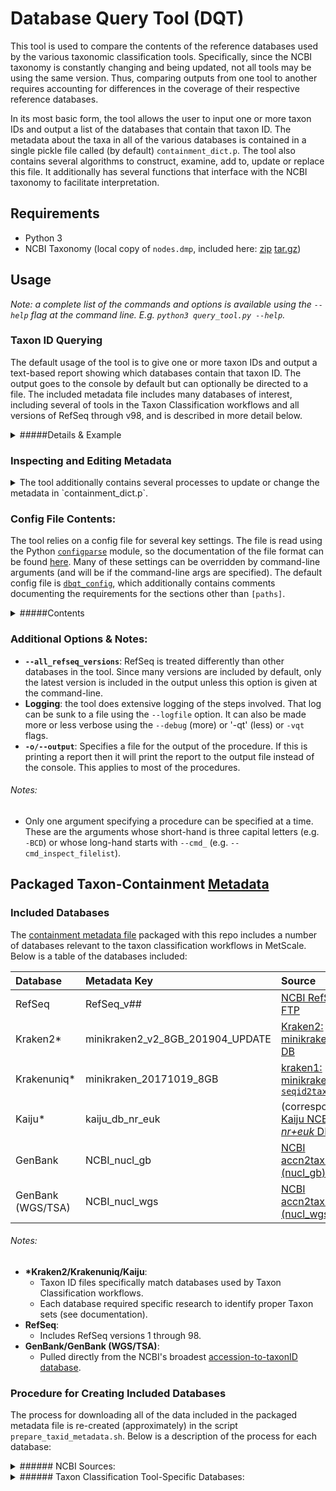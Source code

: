 
# Database Query Tool (DQT)

This tool is used to compare the contents of the reference databases used by the various taxonomic classification tools. Specifically, since the NCBI taxonomy is constantly changing and being updated, not all tools may be using the same version. Thus, comparing outputs from one tool to another requires accounting for differences in the coverage of their respective reference databases.

In its most basic form, the tool allows the user to input one or more taxon IDs and output a list of the databases that contain that taxon ID. The metadata about the taxa in all of the various databases is contained in a single pickle file called (by default) `containment_dict.p`. The tool also contains several algorithms to construct, examine, add to, update or replace this file. It additionally has several functions that interface with the NCBI taxonomy to facilitate interpretation.

## Requirements

* Python 3
* NCBI Taxonomy (local copy of `nodes.dmp`, included here: [zip](ftp://ftp.ncbi.nlm.nih.gov/pub/taxonomy/taxdmp.zip) [tar.gz](ftp://ftp.ncbi.nlm.nih.gov/pub/taxonomy/taxdump.tar.gz))


## Usage 
*Note: a complete list of the commands and options is available using the `--help` flag at the command line. E.g. `python3 query_tool.py --help`.*

### Taxon ID Querying

The default usage of the tool is to give one or more taxon IDs and output a text-based report showing which databases contain that taxon ID. The output goes to the console by default but can optionally be directed to a file. The included metadata file includes many databases of interest, including several of tools in the Taxon Classification workflows and all versions of RefSeq through v98, and is described in more detail below.

<details><summary>#####Details & Example</summary>

The query tool can be run using the following command (for example):

```
python3 query_tool.py -t <taxid_source>
```

Here, `<taxid_source>` can have one of three forms:

1. A file path to a text file with a list of line-separated taxon IDs. Excluding the newline and leading or trailing whitespace, each line must readily convert to an integer or the procedure will raise an error.
2. The string `stdin` (i.e. `python3 query_tool.py -t stdin`). In this case a line-separated list (formatted as above) is expected from standard input. When an empty or all-whitespace line is encountered, input is terminated.
3. A single integer representing a taxon ID. The procedure will run for only this taxon. Additionally, the output report will have a slightly different format than for multiple IDs.

**Example**

```
(metag) :~$ python3 query_tool.py -t testtax.txt

DB Column Names:
   1: minikraken_20171019_8GB
   2: minikraken2_v2_8GB_201904_UPDATE
   3: kaiju_db_nr_euk
   4: NCBI_nucl_gb
   5: NCBI_nucl_wgs
   6: RefSeq_v98

    taxid      rank 0 1 2 3 4 5
  1913708   species - - 1 1 - -
   980453   species - - - 1 - -
   146582   species - - - 1 - -
  1950923   species - - - - 1 -
  1420363   species - - - 1 - -
  1367599   species - - - 1 - -
    48959   species - - - 1 - -
  1594871   species - - - 1 - -
    69507     genus - - - - - -
   241522 subspecies - - - 1 - -
  1068967   species - - - 1 - -
  1007150   species - - - 1 - -
   498356   no rank - 2 1 1 - -
   
   (...truncated...)
```

</details>

### Inspecting and Editing Metadata

<details><summary>The tool additionally contains several processes to update or change the metadata in `containment_dict.p`.</summary>

###### New Database Definitions

To import a new database, the set of taxon IDs included must be contained somehow in a delimited text file (duplicates OK), which covers many common default metadata formats. If it does not exist, it must be created. A new database, therefore, must be specified by 1) a name, 2) a path to a delimited text file, 3) a format name specified in the config file. (Format specifications are documented in `dbqt_config`, but are simply a python tuple object containing `(<delimiter>, <column>, <# header rows to skip>)`. See `dbqt_config` for examples and additional documentation.)

Before the metadata can be updated or appended, a roster of new databases must be specified. This can be done using either a config file or a tab-delimited text file in a specified form. (See comments in the default config file for how to use that. To see the specs for a roster as a tab-delimited text file, run `python3 query_tool.py --print_source_file_list_specs`.) In either case, an option is available to skip a particular database which can save time in parsing without heavy file editing.

###### RefSeq Parsing

The exception to the database definition is RefSeq. In that case, a folder should be given rather than a file name. The tool recognizes this database name and will gather all the files in the folder and try to parse the names for RefSeq version numbers.  **The tool assumes that all files are in the form `RefSeq-release##.catalog.taxid`**. It uses python string splitting (not regex matching) to parse the version number, so filenames that are not in this form could cause an error.

###### Commands:

Four procedures dealing with the metadata are available at the command-line (corresponding command-line flag in parentheses):

* **Inspect Database Source Roster** (`-IFL`): Checks the source roster (however provided) for validity and prints the results to the console.
* **Inspect Existing Taxon-Containment Metadata File (containment_dict.p)** (`-ICD`): Reads the default Metadata file (e.g. `containment_dict.p`) and prints a report of its contents to the console.
* **Generate Metadata File Build Plan (i.e. Compare Source/Target)** (`-CMO`): Runs each of the two procedures above but does not print reports. Instead, compares the files in the source roster to the contents of the exsiting metadata file to identify which files from the roster should be imported (either to replace a database in the existing Metadata or as a new addition). Reports results to the console.
* **Build Taxon-Containment Metadata File** (`-BCD`): Runs the above procedure to generate the build plan and then executes it. 

</details>

### Config File Contents:

The tool relies on a config file for several key settings. The file is read using the Python [`configparse`](https://docs.python.org/3.7/library/configparser.html) module, so the documentation of the file format can be found [here](https://docs.python.org/3.7/library/configparser.html#supported-ini-file-structure). Many of these settings can be overridden by command-line arguments (and will be if the command-line args are specified). The default config file is [`dbqt_config`](../blob/master/scripts/dbqt_config), which additionally contains comments documenting the requirements for the sections other than `[paths]`.

<details><summary>#####Contents</summary>

The `[paths]` section specifies a few important paths for the tool:

* **Working Folder** (`working_folder`): Not strictly used if all other files and folders required by the tool are given explicitly, but it is a useful relative path for storing the NCBI taxonomy, any database files that are added, output files, etc... Can be overridden via command-line using `-wd` flag. (Defaults to the folder containing `query_tool.py`.) 

* **Containment Metadata File** (`path_to_pickle_file`): The path to the desired pickle file with the taxon-containment metadata. Can be overridden via command-line using `-pf` flag. (Default: `scripts/pickle_dir`).

* **NCBI Taxonomy Nodes File** (`path_to_ncbi_taxonomy_nodes`): The path to the downloaded NCBI-taxonomy `nodes.dmp` file. (No Default.)

* **Database Source Roster (Text-File)** (`path_to_source_file_list`): (OPTIONAL) The path to a tab-delimited text file containing a roster of databases and associated taxon list files. This can be given in addition to or instead of the roster via the config file. Can be overridden via command-line using `-dbs` flag.

* **TODO: Do I need the RefSeq folder here?**

The remaining sections (namely `[formats]`, `[db_source_files]`, and `[db_source_formats]`) are used to define the specifications for any source files to be imported. This can be left empty if the only planned use is to query the included metadata. See [`dbqt_config`](../blob/master/scripts/dbqt_config) for documentation in comments about what each of these sections must contain.

</details>

### Additional Options & Notes:

* __`--all_refseq_versions`__: RefSeq is treated differently than other databases in the tool. Since many versions are included by default, only the latest version is included in the output unless this option is given at the command-line.
* __Logging__: the tool does extensive logging of the steps involved. That log can be sunk to a file using the `--logfile` option. It can also be made more or less verbose using the `--debug` (more) or '-qt' (less) or `-vqt` flags.
* __`-o/--output`__: Specifies a file for the output of the procedure. If this is printing a report then it will print the report to the output file instead of the console. This applies to most of the procedures.

###### Notes:
* Only one argument specifying a procedure can be specified at a time. These are the arguments whose short-hand is three capital letters (e.g. `-BCD`) or whose long-hand starts with `--cmd_` (e.g. `--cmd_inspect_filelist`).

## Packaged Taxon-Containment [Metadata](../blob/master/scripts/pickle_dir/containment_dict.p)

### Included Databases
The [containment metadata file](../blob/master/scripts/pickle_dir/containment_dict.p) packaged with this repo includes a number of databases relevant to the taxon classification workflows in MetScale. Below is a table of the databases included:

|Database|Metadata Key|Source|
|:---|:---|:---|
|RefSeq|RefSeq_v##|[NCBI RefSeq FTP](ftp://ftp.ncbi.nlm.nih.gov/refseq/release/release-catalog/archive/)|
|Kraken2* |minikraken2_v2_8GB_201904_UPDATE |[Kraken2: minikraken2_v2 DB](ftp://ftp.ccb.jhu.edu/pub/data/kraken2_dbs/minikraken2_v2_8GB_201904_UPDATE.tgz) |
|Krakenuniq* |minikraken_20171019_8GB|[kraken1: minikraken_8GB `seqid2taxid.map`](https://ccb.jhu.edu/software/kraken/dl/seqid2taxid.map)|
|Kaiju* |kaiju_db_nr_euk|(corresponds to [Kaiju NCBI *nr+euk* DB](http://kaiju.binf.ku.dk/database/kaiju_db_nr_euk_2019-06-25.tgz))|
|GenBank|NCBI_nucl_gb|[NCBI accn2taxid (nucl_gb)](ftp://ftp.ncbi.nlm.nih.gov/pub/taxonomy/accession2taxid/nucl_gb.accession2taxid.gz)|
|GenBank (WGS/TSA)|NCBI_nucl_wgs|[NCBI accn2taxid (nucl_wgs)](ftp://ftp.ncbi.nlm.nih.gov/pub/taxonomy/accession2taxid/nucl_wgs.accession2taxid.gz)|

###### Notes:

* __\*Kraken2/Krakenuniq/Kaiju__:
	* Taxon ID files specifically match databases used by Taxon Classification workflows.
	* Each database required specific research to identify proper Taxon sets (see documentation).
* __RefSeq__:
	* Includes RefSeq versions 1 through 98.
* __GenBank/GenBank (WGS/TSA)__:
	* Pulled directly from the NCBI's broadest [accession-to-taxonID database](ftp://ftp.ncbi.nlm.nih.gov/pub/taxonomy/accession2taxid/).


### Procedure for Creating Included Databases 

The process for downloading all of the data included in the packaged metadata file is re-created (approximately) in the script `prepare_taxid_metadata.sh`. Below is a description of the process for each database:

<details><summary>###### NCBI Sources:</summary>

* **RefSeq**
    * The RefSeq catalog contains all Accessions included in a release, with a column for NCBI taxon ID. Downloading the catalog file directly is sufficient for importing with `query_tool.py`.
* **GenBank & GenBank (WGS/TSA)**:
    * These are downloaded directly as tab-delimited text files. Due to file size, it is best to use bash commands to create a file with only the unique taxon IDs for query_tool to parse:
    ```cat $accn2taxid/nucl_wgs.accession2taxid | cut -f 3 | sort | uniq > $accn2taxid/nucl_wgs.taxid_list.txt
    ```
* **NCBI Taxonomy**
    * Taxonomy can be downloaded from [NCBI] directly. After extracting, `nodes.dmp` should be in the target folder. That file path should be given in the config file (see above).
</details> 
   
<details><summary>###### Taxon Classification Tool-Specific Databases:</summary>

* **Krakenuniq**
    * Krakenuniq uses databases in the same form as Kraken1. When those DBs were packaged by the developers, they included a file called `seqid2taxid.map`. The provenenace of that particular file is not well-documented as far as I can tell, although it is ostensibly a mapping from database sequence to taxon ID, which is what we need. 
    * That file is tab-delimited, so it can be retreived from the Kraken1 website (link above) and imported directly by `query_tool.py`.
* **Kraken2**
    * Kraken2 usus a very different (non-human-readable) database format. For this format the command `kraken2-inspect` can produce the list of Taxon IDs:
    ```kraken2-inspect --db $kraken2_db_fold --report-zero-counts > $kraken2_work_fold/kraken2_inspect_taxonids.txt
    ```
* **Kaiju**
    * For Kaiju, pulling the list of taxa is possible when creating a Kaiju database, but it is not possible to reverse engineer without the same versions of the original source data.
    * There is a specific step ([here](https://github.com/bioinformatics-centre/kaiju/blob/a0cb55179043e0143b3637822a682483d086c94f/util/kaiju-makedb#L217)) in the process of constructing the database where the sequence-names contain the corresponding TaxonID. At that point, it is necessary to insert a step to copy a list of the sequence-names to a separate file, for analysis later.
    * For the developer provided databases, that data is not available, so we contacted the developers who kindly provided it for the latest *nr+euk* database for download (see link above).
</details> 
    




